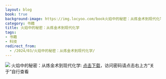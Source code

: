 ```yaml
---
layout: blog
book: true
background-image: https://img.locyoo.com/book火焰中的秘密：从炼金术到现代化学.jpg
category: 书籍
title: 火焰中的秘密：从炼金术到现代化学
tags:
- 书籍
- 科技
redirect_from:
  - /2024/03/火焰中的秘密：从炼金术到现代化学/
---
```

![](https://img.locyoo.com/book火焰中的秘密：从炼金术到现代化学.jpg)
火焰中的秘密：从炼金术到现代化学: <a name = "ref1" href="https://url18.ctfile.com/f/50983618-1060770439-8ff3df?p=3619">点击下载</a>，访问密码请点击右上方“关于”自行查看